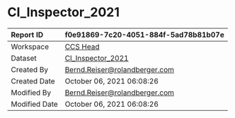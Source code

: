 



# CI_Inspector_2021

|Report ID|f0e91869-7c20-4051-884f-5ad78b81b07e|
| :--- | :--- |
|Workspace|[CCS Head](../Workspaces/CCS-Head.md)|
|Dataset|[CI_Inspector_2021](../Datasets/CI_Inspector_2021.md)|
|Created By|Bernd.Reiser@rolandberger.com|
|Created Date|October 06, 2021 06:08:26|
|Modified By|Bernd.Reiser@rolandberger.com|
|Modified Date|October 06, 2021 06:08:26|
